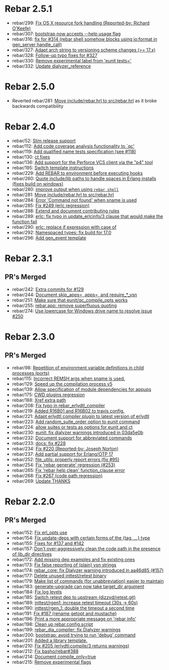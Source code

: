# Rebar 2.5.1

* rebar/299: [Fix OS X resource fork handling (Reported-by: Richard O'Keefe)](https://github.com/rebar/rebar/pull/299)
* rebar/307: [bootstrap now accepts --help usage flag](https://github.com/rebar/rebar/pull/307)
* rebar/316: [fix for #314 (rebar shell somehow blocks using io:format in gen_server handle_call)](https://github.com/rebar/rebar/pull/316)
* rebar/327: [Adapt arch string to versioning scheme changes (>= 17.x)](https://github.com/rebar/rebar/pull/327)
* rebar/328: [Follow-up typo fixes for #327](https://github.com/rebar/rebar/pull/328)
* rebar/330: [Remove experimental label from 'eunit tests='](https://github.com/rebar/rebar/pull/330)
* rebar/332: [Update dialyzer_reference](https://github.com/rebar/rebar/pull/332)

# Rebar 2.5.0

* Reverted rebar/281: [Move include/rebar.hrl to src/rebar.hrl](https://github.com/rebar/rebar/pull/281) as it broke backwards compatibility

# Rebar 2.4.0

* rebar/52: [Slim release support](https://github.com/rebar/rebar/pull/52)
* rebar/112: [Add code coverage analysis functionality to `qc'](https://github.com/rebar/rebar/pull/112)
* rebar/119: [Add qualified name tests specification (see #118)](https://github.com/rebar/rebar/pull/119)
* rebar/130: [ct fixes](https://github.com/rebar/rebar/pull/130)
* rebar/136: [Add support for the Perforce VCS client via the "p4" tool](https://github.com/rebar/rebar/pull/136)
* rebar/195: [Switch template instructions](https://github.com/rebar/rebar/pull/195)
* rebar/229: [Add REBAR to environment before executing hooks](https://github.com/rebar/rebar/pull/229)
* rebar/260: [Quote include/lib paths to handle spaces in Erlang installs (fixes build on windows)](https://github.com/rebar/rebar/pull/260)
* rebar/280: [improve output when using `rebar shell`](https://github.com/rebar/rebar/pull/280)
* rebar/281: [Move include/rebar.hrl to src/rebar.hrl](https://github.com/rebar/rebar/pull/281)
* rebar/284: [Error 'Command not found' when sname is used](https://github.com/rebar/rebar/pull/284)
* rebar/285: [Fix #249 (erlc regression)](https://github.com/rebar/rebar/pull/285)
* rebar/288: [Extend and document contributing rules](https://github.com/rebar/rebar/pull/288)
* rebar/289: [erlc: fix typo in update_erlcinfo/3 clause that would make the function fail](https://github.com/rebar/rebar/pull/289)
* rebar/290: [erlc: replace if expression with case of](https://github.com/rebar/rebar/pull/290)
* rebar/292: [Namespaced types: fix build for 17.0](https://github.com/rebar/rebar/pull/292)
* rebar/296: [Add gen_event template](https://github.com/rebar/rebar/pull/296)


# Rebar 2.3.1

## PR's Merged

* rebar/242: [Extra commits for #129](https://github.com/rebar/rebar/pull/242)
* rebar/244: [Document skip_apps=, apps=, and require_*_vsn](https://github.com/rebar/rebar/pull/244)
* rebar/251: [Make sure that eunit/qc_compile_opts works](https://github.com/rebar/rebar/pull/251)
* rebar/255: [rebar.app: remove superfluous quoting](https://github.com/rebar/rebar/pull/255)
* rebar/274: [Use lowercase for Windows drive name to resolve issue #250](https://github.com/rebar/rebar/pull/274)

# Rebar 2.3.0

## PR's Merged

* rebar/98: [Repetition of environment variable definitions in child processes (ports)](https://github.com/rebar/rebar/pull/98)
* rebar/115: [Incorrect REMSH args when sname is used.](https://github.com/rebar/rebar/pull/115)
* rebar/129: [Speed up the compilation process v5](https://github.com/rebar/rebar/pull/129)
* rebar/139: [Allow specification of module dependencies for appups](https://github.com/rebar/rebar/pull/139)
* rebar/175: [CWD plugins regression](https://github.com/rebar/rebar/pull/175)
* rebar/188: [Xref extra path](https://github.com/rebar/rebar/pull/188)
* rebar/208: [Fix typo in rebar_erlydtl_compiler](https://github.com/rebar/rebar/pull/208)
* rebar/219: [Added R16B01 and R16B02 to travis config.](https://github.com/rebar/rebar/pull/219)
* rebar/221: [Adapt erlydtl compiler plugin to latest version of erlydtl](https://github.com/rebar/rebar/pull/221)
* rebar/223: [Add random_suite_order option to eunit command](https://github.com/rebar/rebar/pull/223)
* rebar/224: [allow suites or tests as options for eunit and ct](https://github.com/rebar/rebar/pull/224)
* rebar/230: [eunit: fix dialyzer warnings introduced in 03da5e0b](https://github.com/rebar/rebar/pull/230)
* rebar/232: [Document support for abbreviated commands](https://github.com/rebar/rebar/pull/232)
* rebar/233: [docs: fix #228](https://github.com/rebar/rebar/pull/233)
* rebar/234: [Fix #220 (Reported-by: Joseph Norton)](https://github.com/rebar/rebar/pull/234)
* rebar/237: [Add partial support for Erlang/OTP 17](https://github.com/rebar/rebar/pull/237)
* rebar/252: [file_utils: properly report errors (fix #95)](https://github.com/rebar/rebar/pull/252)
* rebar/254: [Fix 'rebar generate' regression (#253)](https://github.com/rebar/rebar/pull/254)
* rebar/265: [Fix 'rebar help clean' function_clause error](https://github.com/rebar/rebar/pull/265)
* rebar/268: [Fix #267 (code path regression)](https://github.com/rebar/rebar/pull/268)
* rebar/269: [Update THANKS](https://github.com/rebar/rebar/pull/269)

# Rebar 2.2.0

## PR's Merged

* rebar/152: [Fix erl_opts use](https://github.com/rebar/rebar/pull/152)
* rebar/154: [Fix update-deps with certain forms of the {tag, ...} type](https://github.com/rebar/rebar/pull/154)
* rebar/155: [Fixes for #137 and #142](https://github.com/rebar/rebar/pull/155)
* rebar/157: [Don't over-aggressively clean the code path in the presence of lib_dir directives](https://github.com/rebar/rebar/pull/157)
* rebar/172: [Add missing dep examples and fix existing ones](https://github.com/rebar/rebar/pull/172)
* rebar/173: [Fix false reporting of (plain) vsn strings](https://github.com/rebar/rebar/pull/173)
* rebar/174: [rebar_core: fix Dialyzer warning introduced in aa46d85 (#157)](https://github.com/rebar/rebar/pull/174)
* rebar/177: [Delete unused inttest/retest binary](https://github.com/rebar/rebar/pull/177)
* rebar/179: [Make list of commands (for unabbreviation) easier to maintain](https://github.com/rebar/rebar/pull/179)
* rebar/183: [generate-upgrade can now take target_dir argument](https://github.com/rebar/rebar/pull/183)
* rebar/184: [Fix log levels](https://github.com/rebar/rebar/pull/184)
* rebar/185: [Switch retest dep to upstream (dizzyd/retest.git)](https://github.com/rebar/rebar/pull/185)
* rebar/189: [inttest/rgen1: increase retest timeout (30s -> 60s)](https://github.com/rebar/rebar/pull/189)
* rebar/190: [inttest/rgen_1: double the timeout a second time](https://github.com/rebar/rebar/pull/190)
* rebar/191: [Fix #187 (rename getopt and mustache)](https://github.com/rebar/rebar/pull/191)
* rebar/196: [Print a more appropriate message on 'rebar info'](https://github.com/rebar/rebar/pull/196)
* rebar/198: [Clean up rebar.config.script](https://github.com/rebar/rebar/pull/198)
* rebar/199: [rebar_dia_compiler: fix Dialyzer warnings](https://github.com/rebar/rebar/pull/199)
* rebar/200: [bootstrap: avoid trying to run 'debug' command](https://github.com/rebar/rebar/pull/200)
* rebar/201: [Added a library template.](https://github.com/rebar/rebar/pull/201)
* rebar/210: [Fix #205 (erlydtl:compile/3 returns warnings)](https://github.com/rebar/rebar/pull/210)
* rebar/212: [Fix basho/rebar#388](https://github.com/rebar/rebar/pull/212)
* rebar/214: [Document compile_only=true](https://github.com/rebar/rebar/pull/214)
* rebar/215: [Remove experimental flags](https://github.com/rebar/rebar/pull/215)
